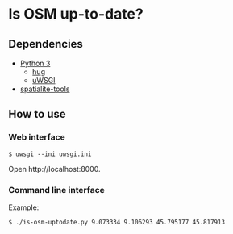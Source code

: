 # Is OSM up-to-date?

## Dependencies

- [Python 3](https://www.python.org/)
  - [hug](http://www.hug.rest/)
  - [uWSGI](https://uwsgi-docs.readthedocs.io/)
- [spatialite-tools](https://www.gaia-gis.it/fossil/spatialite-tools/index)

## How to use

### Web interface

```
$ uwsgi --ini uwsgi.ini
```

Open http://localhost:8000.

### Command line interface

Example:

```
$ ./is-osm-uptodate.py 9.073334 9.106293 45.795177 45.817913
```
